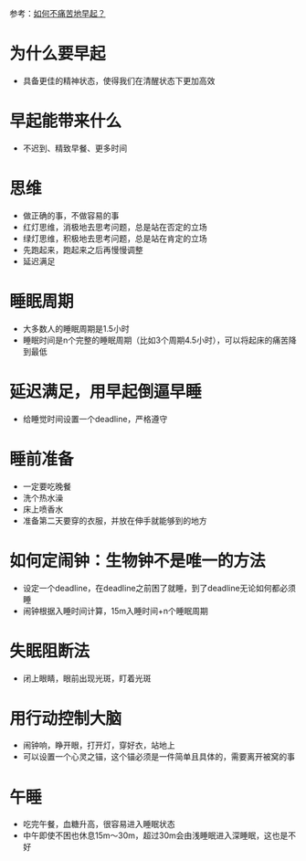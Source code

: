 参考：[如何不痛苦地早起？](https://www.zhihu.com/question/22120300/answer/921073342)

# 为什么要早起
- 具备更佳的精神状态，使得我们在清醒状态下更加高效

# 早起能带来什么
- 不迟到、精致早餐、更多时间

# 思维
- 做正确的事，不做容易的事
- 红灯思维，消极地去思考问题，总是站在否定的立场
- 绿灯思维，积极地去思考问题，总是站在肯定的立场
- 先跑起来，跑起来之后再慢慢调整
- 延迟满足

# 睡眠周期
- 大多数人的睡眠周期是1.5小时
- 睡眠时间是n个完整的睡眠周期（比如3个周期4.5小时），可以将起床的痛苦降到最低

# 延迟满足，用早起倒逼早睡
- 给睡觉时间设置一个deadline，严格遵守

# 睡前准备
- 一定要吃晚餐
- 洗个热水澡
- 床上喷香水
- 准备第二天要穿的衣服，并放在伸手就能够到的地方

# 如何定闹钟：生物钟不是唯一的方法
- 设定一个deadline，在deadline之前困了就睡，到了deadline无论如何都必须睡
- 闹钟根据入睡时间计算，15m入睡时间+n个睡眠周期

# 失眠阻断法
- 闭上眼睛，眼前出现光斑，盯着光斑

# 用行动控制大脑
- 闹钟响，睁开眼，打开灯，穿好衣，站地上
- 可以设置一个心灵之锚，这个锚必须是一件简单且具体的，需要离开被窝的事

# 午睡
- 吃完午餐，血糖升高，很容易进入睡眠状态
- 中午即使不困也休息15m～30m，超过30m会由浅睡眠进入深睡眠，这也是不好